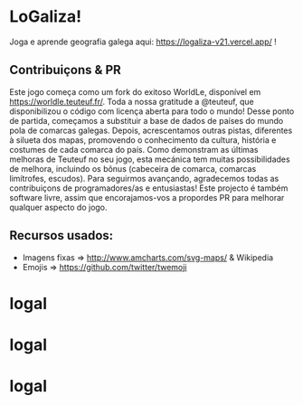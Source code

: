 # LoGaliza!

Joga e aprende geografia galega aqui: https://logaliza-v21.vercel.app/ !

## Contribuiçons & PR

Este jogo começa como um fork do exitoso WorldLe, disponível em https://worldle.teuteuf.fr/. Toda a nossa gratitude a @teuteuf, que disponibilizou o código com licença aberta para todo o mundo!
Desse ponto de partida, começamos a substituir a base de dados de países do mundo pola de comarcas galegas. Depois, acrescentamos outras pistas, diferentes à silueta dos mapas, promovendo o conhecimento da cultura, história e costumes de cada comarca do país.
Como demonstram as últimas melhoras de Teuteuf no seu jogo, esta mecánica tem muitas possibilidades de melhora, incluindo os bônus (cabeceira de comarca, comarcas limítrofes, escudos). Para seguirmos avançando, agradecemos todas as contribuiçons de programadores/as e entusiastas! Este projecto é também software livre, assim que encorajamos-vos a propordes PR para melhorar qualquer aspecto do jogo.

## Recursos usados:

- Imagens fixas => http://www.amcharts.com/svg-maps/ & Wikipedia
- Emojis => https://github.com/twitter/twemoji
# logal
# logal
# logal
